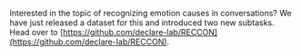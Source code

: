 Interested in the topic of recognizing emotion causes in conversations? We have just released a dataset for this and introduced two new subtasks. Head over to [https://github.com/declare-lab/RECCON](https://github.com/declare-lab/RECCON).
